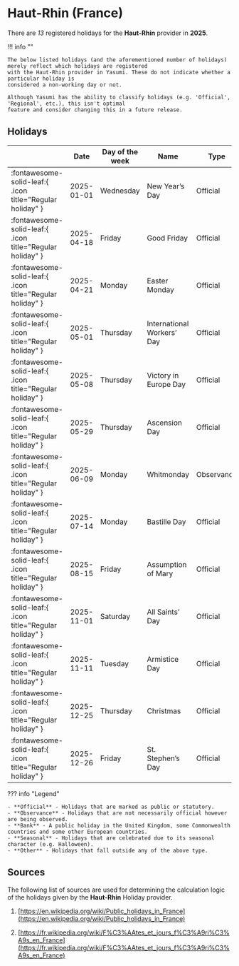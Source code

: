 # Haut-Rhin (France)

There are _13_ registered holidays for the **Haut-Rhin** provider in **2025**.

!!! info ""

    The below listed holidays (and the aforementioned number of holidays) merely reflect which holidays are registered
    with the Haut-Rhin provider in Yasumi. These do not indicate whether a particular holiday is
    considered a non-working day or not.

    Although Yasumi has the ability to classify holidays (e.g. 'Official', 'Regional', etc.), this isn't optimal
    feature and consider changing this in a future release.

## Holidays

|     | Date | Day of the week | Name | Type |
| --- | ---- | --------------- | ---- | ---- |
| :fontawesome-solid-leaf:{ .icon title="Regular holiday" } | 2025-01-01 | Wednesday | New Year’s Day | Official |
| :fontawesome-solid-leaf:{ .icon title="Regular holiday" } | 2025-04-18 | Friday | Good Friday | Official |
| :fontawesome-solid-leaf:{ .icon title="Regular holiday" } | 2025-04-21 | Monday | Easter Monday | Official |
| :fontawesome-solid-leaf:{ .icon title="Regular holiday" } | 2025-05-01 | Thursday | International Workers’ Day | Official |
| :fontawesome-solid-leaf:{ .icon title="Regular holiday" } | 2025-05-08 | Thursday | Victory in Europe Day | Official |
| :fontawesome-solid-leaf:{ .icon title="Regular holiday" } | 2025-05-29 | Thursday | Ascension Day | Official |
| :fontawesome-solid-leaf:{ .icon title="Regular holiday" } | 2025-06-09 | Monday | Whitmonday | Observance |
| :fontawesome-solid-leaf:{ .icon title="Regular holiday" } | 2025-07-14 | Monday | Bastille Day | Official |
| :fontawesome-solid-leaf:{ .icon title="Regular holiday" } | 2025-08-15 | Friday | Assumption of Mary | Official |
| :fontawesome-solid-leaf:{ .icon title="Regular holiday" } | 2025-11-01 | Saturday | All Saints’ Day | Official |
| :fontawesome-solid-leaf:{ .icon title="Regular holiday" } | 2025-11-11 | Tuesday | Armistice Day | Official |
| :fontawesome-solid-leaf:{ .icon title="Regular holiday" } | 2025-12-25 | Thursday | Christmas | Official |
| :fontawesome-solid-leaf:{ .icon title="Regular holiday" } | 2025-12-26 | Friday | St. Stephen’s Day | Official |

??? info "Legend"

    - **Official** - Holidays that are marked as public or statutory.
    - **Observance** - Holidays that are not necessarily official however are being observed.
    - **Bank** - A public holiday in the United Kingdom, some Commonwealth countries and some other European countries.
    - **Seasonal** - Holidays that are celebrated due to its seasonal character (e.g. Halloween).
    - **Other** - Holidays that fall outside any of the above type.

## Sources

The following list of sources are used for determining the calculation logic of
the holidays given by the **Haut-Rhin** Holiday provider.


1. [https://en.wikipedia.org/wiki/Public_holidays_in_France](https://en.wikipedia.org/wiki/Public_holidays_in_France)
   
1. [https://fr.wikipedia.org/wiki/F%C3%AAtes_et_jours_f%C3%A9ri%C3%A9s_en_France](https://fr.wikipedia.org/wiki/F%C3%AAtes_et_jours_f%C3%A9ri%C3%A9s_en_France)
   